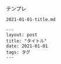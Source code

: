 テンプレ

```
2021-01-01-title.md
```

```
---
layout: post
title: "タイトル"
date: 2021-01-01
tags: タグ
---

```

